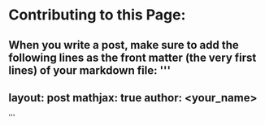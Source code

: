 # Contributing to this Page:

When you write a post, make sure to add the following lines as the front matter (the very first lines) of your markdown file:
'''
---
layout: post
mathjax: true
author: <your_name>
---
'''
